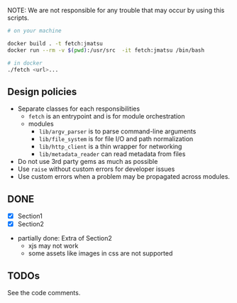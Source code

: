 NOTE: We are not responsible for any trouble that may occur by using this scripts.

```bash
# on your machine

docker build . -t fetch:jmatsu
docker run --rm -v $(pwd):/usr/src  -it fetch:jmatsu /bin/bash

# in docker
./fetch <url>...
```

## Design policies

- Separate classes for each responsibilities
  - `fetch` is an entrypoint and is for module orchestration
  - modules
    - `lib/argv_parser` is to parse command-line arguments
    - `lib/file_system` is for file I/O and path normalization
    - `lib/http_client` is a thin wrapper for networking
    - `lib/metadata_reader` can read metadata from files
- Do not use 3rd party gems as much as possible
- Use `raise` without custom errors for developer issues
- Use custom errors when a problem may be propagated across modules.

## DONE

- [x] Section1
- [x] Section2
- partially done: Extra of Section2
  - xjs may not work
  - some assets like images in css are not supported

## TODOs

See the code comments.